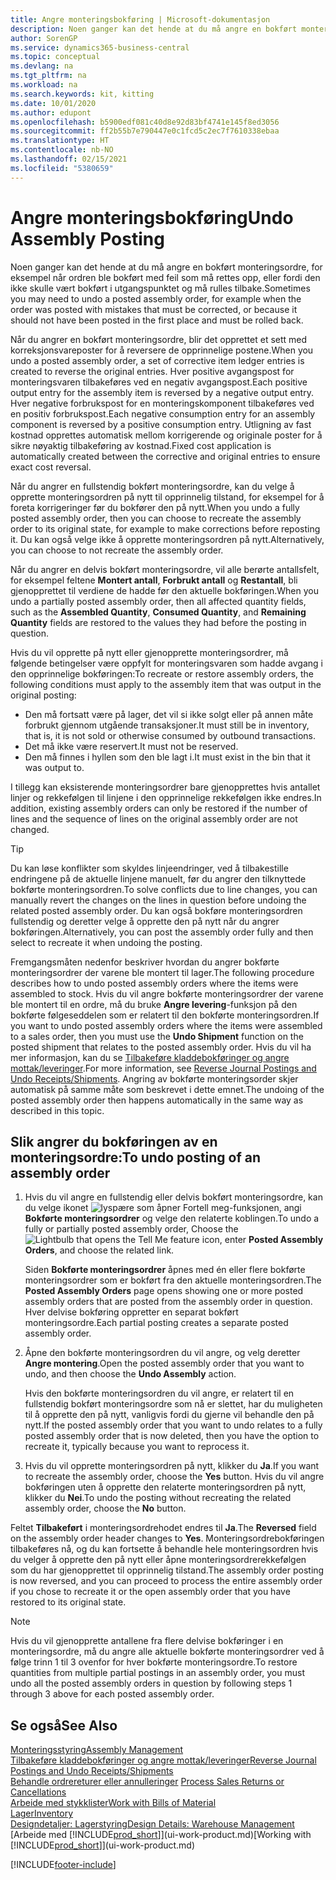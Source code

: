```yaml
---
title: Angre monteringsbokføring | Microsoft-dokumentasjon
description: Noen ganger kan det hende at du må angre en bokført monteringsordre, for eksempel når ordren ble bokført med feil som må rettes opp, eller fordi den ikke skulle vært bokført i utgangspunktet og må rulles tilbake.
author: SorenGP
ms.service: dynamics365-business-central
ms.topic: conceptual
ms.devlang: na
ms.tgt_pltfrm: na
ms.workload: na
ms.search.keywords: kit, kitting
ms.date: 10/01/2020
ms.author: edupont
ms.openlocfilehash: b5900edf081c40d8e92d83bf4741e145f8ed3056
ms.sourcegitcommit: ff2b55b7e790447e0c1fcd5c2ec7f7610338ebaa
ms.translationtype: HT
ms.contentlocale: nb-NO
ms.lasthandoff: 02/15/2021
ms.locfileid: "5380659"
---
```

# <a name="undo-assembly-posting"></a><span data-ttu-id="90ee6-103">Angre monteringsbokføring</span><span class="sxs-lookup"><span data-stu-id="90ee6-103">Undo Assembly Posting</span></span>
<span data-ttu-id="90ee6-104">Noen ganger kan det hende at du må angre en bokført monteringsordre, for eksempel når ordren ble bokført med feil som må rettes opp, eller fordi den ikke skulle vært bokført i utgangspunktet og må rulles tilbake.</span><span class="sxs-lookup"><span data-stu-id="90ee6-104">Sometimes you may need to undo a posted assembly order, for example when the order was posted with mistakes that must be corrected, or because it should not have been posted in the first place and must be rolled back.</span></span>

<span data-ttu-id="90ee6-105">Når du angrer en bokført monteringsordre, blir det opprettet et sett med korreksjonsvareposter for å reversere de opprinnelige postene.</span><span class="sxs-lookup"><span data-stu-id="90ee6-105">When you undo a posted assembly order, a set of corrective item ledger entries is created to reverse the original entries.</span></span> <span data-ttu-id="90ee6-106">Hver positive avgangspost for monteringsvaren tilbakeføres ved en negativ avgangspost.</span><span class="sxs-lookup"><span data-stu-id="90ee6-106">Each positive output entry for the assembly item is reversed by a negative output entry.</span></span> <span data-ttu-id="90ee6-107">Hver negative forbrukspost for en monteringskomponent tilbakeføres ved en positiv forbrukspost.</span><span class="sxs-lookup"><span data-stu-id="90ee6-107">Each negative consumption entry for an assembly component is reversed by a positive consumption entry.</span></span> <span data-ttu-id="90ee6-108">Utligning av fast kostnad opprettes automatisk mellom korrigerende og originale poster for å sikre nøyaktig tilbakeføring av kostnad.</span><span class="sxs-lookup"><span data-stu-id="90ee6-108">Fixed cost application is automatically created between the corrective and original entries to ensure exact cost reversal.</span></span>  

<span data-ttu-id="90ee6-109">Når du angrer en fullstendig bokført monteringsordre, kan du velge å opprette monteringsordren på nytt til opprinnelig tilstand, for eksempel for å foreta korrigeringer før du bokfører den på nytt.</span><span class="sxs-lookup"><span data-stu-id="90ee6-109">When you undo a fully posted assembly order, then you can choose to recreate the assembly order to its original state, for example to make corrections before reposting it.</span></span> <span data-ttu-id="90ee6-110">Du kan også velge ikke å opprette monteringsordren på nytt.</span><span class="sxs-lookup"><span data-stu-id="90ee6-110">Alternatively, you can choose to not recreate the assembly order.</span></span>  

<span data-ttu-id="90ee6-111">Når du angrer en delvis bokført monteringsordre, vil alle berørte antallsfelt, for eksempel feltene **Montert antall**, **Forbrukt antall** og **Restantall**, bli gjenopprettet til verdiene de hadde før den aktuelle bokføringen.</span><span class="sxs-lookup"><span data-stu-id="90ee6-111">When you undo a partially posted assembly order, then all affected quantity fields, such as the **Assembled Quantity**, **Consumed Quantity**, and **Remaining Quantity** fields are restored to the values they had before the posting in question.</span></span>  

<span data-ttu-id="90ee6-112">Hvis du vil opprette på nytt eller gjenopprette monteringsordrer, må følgende betingelser være oppfylt for monteringsvaren som hadde avgang i den opprinnelige bokføringen:</span><span class="sxs-lookup"><span data-stu-id="90ee6-112">To recreate or restore assembly orders, the following conditions must apply to the assembly item that was output in the original posting:</span></span>  

-   <span data-ttu-id="90ee6-113">Den må fortsatt være på lager, det vil si ikke solgt eller på annen måte forbrukt gjennom utgående transaksjoner.</span><span class="sxs-lookup"><span data-stu-id="90ee6-113">It must still be in inventory, that is, it is not sold or otherwise consumed by outbound transactions.</span></span>  
-   <span data-ttu-id="90ee6-114">Det må ikke være reservert.</span><span class="sxs-lookup"><span data-stu-id="90ee6-114">It must not be reserved.</span></span>  
-   <span data-ttu-id="90ee6-115">Den må finnes i hyllen som den ble lagt i.</span><span class="sxs-lookup"><span data-stu-id="90ee6-115">It must exist in the bin that it was output to.</span></span>  

<span data-ttu-id="90ee6-116">I tillegg kan eksisterende monteringsordrer bare gjenopprettes hvis antallet linjer og rekkefølgen til linjene i den opprinnelige rekkefølgen ikke endres.</span><span class="sxs-lookup"><span data-stu-id="90ee6-116">In addition, existing assembly orders can only be restored if the number of lines and the sequence of lines on the original assembly order are not changed.</span></span>  

> [!TIP]  
>  <span data-ttu-id="90ee6-117">Du kan løse konflikter som skyldes linjeendringer, ved å tilbakestille endringene på de aktuelle linjene manuelt, før du angrer den tilknyttede bokførte monteringsordren.</span><span class="sxs-lookup"><span data-stu-id="90ee6-117">To solve conflicts due to line changes, you can manually revert the changes on the lines in question before undoing the related posted assembly order.</span></span> <span data-ttu-id="90ee6-118">Du kan også bokføre monteringsordren fullstendig og deretter velge å opprette den på nytt når du angrer bokføringen.</span><span class="sxs-lookup"><span data-stu-id="90ee6-118">Alternatively, you can post the assembly order fully and then select to recreate it when undoing the posting.</span></span>  

<span data-ttu-id="90ee6-119">Fremgangsmåten nedenfor beskriver hvordan du angrer bokførte monteringsordrer der varene ble montert til lager.</span><span class="sxs-lookup"><span data-stu-id="90ee6-119">The following procedure describes how to undo posted assembly orders where the items were assembled to stock.</span></span> <span data-ttu-id="90ee6-120">Hvis du vil angre bokførte monteringsordrer der varene ble montert til en ordre, må du bruke **Angre levering**-funksjon på den bokførte følgeseddelen som er relatert til den bokførte monteringsordren.</span><span class="sxs-lookup"><span data-stu-id="90ee6-120">If you want to undo posted assembly orders where the items were assembled to a sales order, then you must use the **Undo Shipment** function on the posted shipment that relates to the posted assembly order.</span></span> <span data-ttu-id="90ee6-121">Hvis du vil ha mer informasjon, kan du se [Tilbakeføre kladdebokføringer og angre mottak/leveringer](finance-how-reverse-journal-posting.md).</span><span class="sxs-lookup"><span data-stu-id="90ee6-121">For more information, see [Reverse Journal Postings and Undo Receipts/Shipments](finance-how-reverse-journal-posting.md).</span></span> <span data-ttu-id="90ee6-122">Angring av bokførte monteringsorder skjer automatisk på samme måte som beskrevet i dette emnet.</span><span class="sxs-lookup"><span data-stu-id="90ee6-122">The undoing of the posted assembly order then happens automatically in the same way as described in this topic.</span></span>  

## <a name="to-undo-posting-of-an-assembly-order"></a><span data-ttu-id="90ee6-123">Slik angrer du bokføringen av en monteringsordre:</span><span class="sxs-lookup"><span data-stu-id="90ee6-123">To undo posting of an assembly order</span></span>  
1.  <span data-ttu-id="90ee6-124">Hvis du vil angre en fullstendig eller delvis bokført monteringsordre, kan du velge ikonet ![lyspære som åpner Fortell meg-funksjonen](media/ui-search/search_small.png "Fortell hva du vil gjøre"), angi **Bokførte monteringsordrer** og velge den relaterte koblingen.</span><span class="sxs-lookup"><span data-stu-id="90ee6-124">To undo a fully or partially posted assembly order, Choose the ![Lightbulb that opens the Tell Me feature](media/ui-search/search_small.png "Tell me what you want to do") icon, enter **Posted Assembly Orders**, and choose the related link.</span></span>  

    <span data-ttu-id="90ee6-125">Siden **Bokførte monteringsordrer** åpnes med én eller flere bokførte monteringsordrer som er bokført fra den aktuelle monteringsordren.</span><span class="sxs-lookup"><span data-stu-id="90ee6-125">The **Posted Assembly Orders** page opens showing one or more posted assembly orders that are posted from the assembly order in question.</span></span> <span data-ttu-id="90ee6-126">Hver delvise bokføring oppretter en separat bokført monteringsordre.</span><span class="sxs-lookup"><span data-stu-id="90ee6-126">Each partial posting creates a separate posted assembly order.</span></span>  
2.  <span data-ttu-id="90ee6-127">Åpne den bokførte monteringsordren du vil angre, og velg deretter **Angre montering**.</span><span class="sxs-lookup"><span data-stu-id="90ee6-127">Open the posted assembly order that you want to undo, and then choose the **Undo Assembly** action.</span></span>  

    <span data-ttu-id="90ee6-128">Hvis den bokførte monteringsordren du vil angre, er relatert til en fullstendig bokført monteringsordre som nå er slettet, har du muligheten til å opprette den på nytt, vanligvis fordi du gjerne vil behandle den på nytt.</span><span class="sxs-lookup"><span data-stu-id="90ee6-128">If the posted assembly order that you want to undo relates to a fully posted assembly order that is now deleted, then you have the option to recreate it, typically because you want to reprocess it.</span></span>  
3.  <span data-ttu-id="90ee6-129">Hvis du vil opprette monteringsordren på nytt, klikker du **Ja**.</span><span class="sxs-lookup"><span data-stu-id="90ee6-129">If you want to recreate the assembly order, choose the **Yes** button.</span></span> <span data-ttu-id="90ee6-130">Hvis du vil angre bokføringen uten å opprette den relaterte monteringsordren på nytt, klikker du **Nei**.</span><span class="sxs-lookup"><span data-stu-id="90ee6-130">To undo the posting without recreating the related assembly order, choose the **No** button.</span></span>  

<span data-ttu-id="90ee6-131">Feltet **Tilbakeført** i monteringsordrehodet endres til **Ja**.</span><span class="sxs-lookup"><span data-stu-id="90ee6-131">The **Reversed** field on the assembly order header changes to **Yes**.</span></span> <span data-ttu-id="90ee6-132">Monteringsordrebokføringen tilbakeføres nå, og du kan fortsette å behandle hele monteringsordren hvis du velger å opprette den på nytt eller åpne monteringsordrerekkefølgen som du har gjenopprettet til opprinnelig tilstand.</span><span class="sxs-lookup"><span data-stu-id="90ee6-132">The assembly order posting is now reversed, and you can proceed to process the entire assembly order if you chose to recreate it or the open assembly order that you have restored to its original state.</span></span>  

> [!NOTE]  
>  <span data-ttu-id="90ee6-133">Hvis du vil gjenopprette antallene fra flere delvise bokføringer i en monteringsordre, må du angre alle aktuelle bokførte monteringsordrer ved å følge trinn 1 til 3 ovenfor for hver bokførte monteringsordre.</span><span class="sxs-lookup"><span data-stu-id="90ee6-133">To restore quantities from multiple partial postings in an assembly order, you must undo all the posted assembly orders in question by following steps 1 through 3 above for each posted assembly order.</span></span>  

## <a name="see-also"></a><span data-ttu-id="90ee6-134">Se også</span><span class="sxs-lookup"><span data-stu-id="90ee6-134">See Also</span></span>  
[<span data-ttu-id="90ee6-135">Monteringsstyring</span><span class="sxs-lookup"><span data-stu-id="90ee6-135">Assembly Management</span></span>](assembly-assemble-items.md)  
[<span data-ttu-id="90ee6-136">Tilbakeføre kladdebokføringer og angre mottak/leveringer</span><span class="sxs-lookup"><span data-stu-id="90ee6-136">Reverse Journal Postings and Undo Receipts/Shipments</span></span>](finance-how-reverse-journal-posting.md)  
<span data-ttu-id="90ee6-137">[Behandle ordrereturer eller annulleringer](sales-how-process-sales-returns-cancellations.md)  </span><span class="sxs-lookup"><span data-stu-id="90ee6-137">[Process Sales Returns or Cancellations](sales-how-process-sales-returns-cancellations.md)  </span></span>  
[<span data-ttu-id="90ee6-138">Arbeide med stykklister</span><span class="sxs-lookup"><span data-stu-id="90ee6-138">Work with Bills of Material</span></span>](inventory-how-work-BOMs.md)  
[<span data-ttu-id="90ee6-139">Lager</span><span class="sxs-lookup"><span data-stu-id="90ee6-139">Inventory</span></span>](inventory-manage-inventory.md)  
[<span data-ttu-id="90ee6-140">Designdetaljer: Lagerstyring</span><span class="sxs-lookup"><span data-stu-id="90ee6-140">Design Details: Warehouse Management</span></span>](design-details-warehouse-management.md)  
<span data-ttu-id="90ee6-141">[Arbeide med [!INCLUDE[prod_short](includes/prod_short.md)]](ui-work-product.md)</span><span class="sxs-lookup"><span data-stu-id="90ee6-141">[Working with [!INCLUDE[prod_short](includes/prod_short.md)]](ui-work-product.md)</span></span>


[!INCLUDE[footer-include](includes/footer-banner.md)]